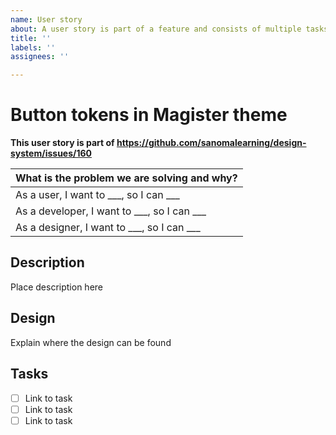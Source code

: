 ```yaml
---
name: User story
about: A user story is part of a feature and consists of multiple tasks
title: ''
labels: ''
assignees: ''

---
```


# Button tokens in Magister theme
**This user story is part of https://github.com/sanomalearning/design-system/issues/160**

|<div align="left">**What is the problem we are solving and why?**|
|-------------|
|As a user, I want to ___, so I can ___| 
|As a developer, I want to ___, so I can ___|
|As a designer, I want to ___, so I can ___| 

## Description
Place description here

## Design
Explain where the design can be found

## Tasks
- [ ] Link to task
- [ ] Link to task
- [ ] Link to task
